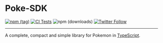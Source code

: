 Poke-SDK 
==================

[![npm (tag)](https://img.shields.io/npm/v/@hathbanger/poke-sdk)](https://www.npmjs.com/package/@hathbanger/poke-sdk)
[![CI Tests](https://github.com/hathbanger/poke-sdk/actions/workflows/test-ci.yml/badge.svg?branch=main)](https://github.com/hathbanger/poke-sdk/actions/workflows/test-ci.yml)
![npm (downloads)](https://img.shields.io/npm/dm/@hathbanger/poke-sdk)
[![Twitter Follow](https://img.shields.io/twitter/follow/hathbanger?style=social)](https://twitter.com/hathbanger)

-----

A complete, compact and simple library for Pokemon
in [TypeScript](https://www.typescriptlang.org).